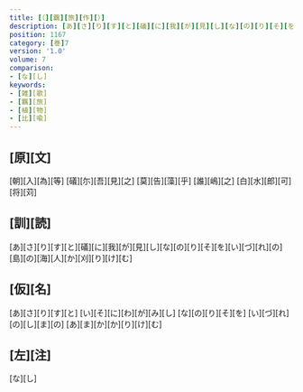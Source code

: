 ```yaml
---
title: [（][覊][旅][作][）]
description: [あ][さ][り][す][と][礒][に][我][が][見][し][な][の][り][そ][を][い][づ][れ][の][島][の][海][人][か][刈][り][け][む]
position: 1167
category: [巻]7
version: '1.0'
volume: 7
comparison:
- [な][し]
keywords:
- [雑][歌]
- [羈][旅]
- [植][物]
- [比][喩]
---
```


## [原][文]

[朝][入][為][等] [礒][尓][吾][見][之] [莫][告][藻][乎] [誰][嶋][之] [白][水][郎][可][将][苅]

## [訓][読]

[あ][さ][り][す][と][礒][に][我][が][見][し][な][の][り][そ][を][い][づ][れ][の][島][の][海][人][か][刈][り][け][む]

## [仮][名]

[あ][さ][り][す][と] [い][そ][に][わ][が][み][し] [な][の][り][そ][を] [い][づ][れ][の][し][ま][の] [あ][ま][か][か][り][け][む]

## [左][注]

[な][し]
